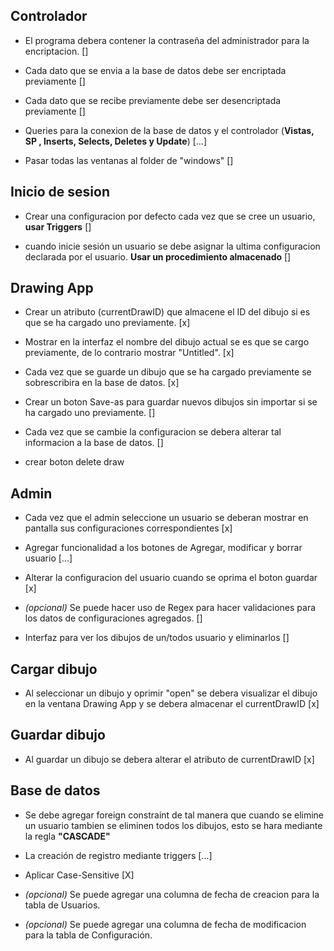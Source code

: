 ## Controlador 
- El programa debera contener la contraseña del administrador para la encriptacion. []

- Cada dato que se envia a la base de datos debe ser encriptada previamente []

- Cada dato que se recibe previamente debe ser desencriptada previamente []

- Queries para la conexion de la base de datos y el controlador (**Vistas, SP , Inserts, Selects, Deletes y Update**) [...]

- Pasar todas las ventanas al folder de "windows" []

## Inicio de sesion

- Crear una configuracion por defecto cada vez que se cree un usuario, **usar Triggers** []

- cuando inicie sesión un usuario se debe asignar la ultima configuracion declarada por el usuario. **Usar un procedimiento almacenado** []


## Drawing App

- Crear un atributo (currentDrawID) que almacene el ID del dibujo si es que se ha cargado uno previamente. [x]

- Mostrar en la interfaz el nombre del dibujo actual se es que se cargo previamente, de lo contrario mostrar "Untitled". [x]

- Cada vez que se guarde un dibujo que se ha cargado previamente se sobrescribira en la base de datos. [x]

- Crear un boton Save-as para guardar nuevos dibujos sin importar si se ha cargado uno previamente. []

- Cada vez que se cambie la configuracion se debera alterar tal informacion a la base de datos. []

- crear boton delete draw



## Admin

- Cada vez que el admin seleccione un usuario se deberan mostrar en pantalla sus configuraciones correspondientes [x]

- Agregar funcionalidad a los botones de Agregar, modificar y borrar usuario [...]

- Alterar la configuracion del usuario cuando se oprima el boton guardar [x]

- *(opcional)*  Se puede hacer uso de Regex para hacer validaciones para los datos de configuraciones agregados. []

- Interfaz para ver los dibujos de un/todos usuario y eliminarlos []

## Cargar dibujo

- Al seleccionar un dibujo y oprimir "open" se debera visualizar el dibujo en la ventana Drawing App y se debera almacenar el currentDrawID [x]


## Guardar dibujo

- Al guardar un dibujo se debera alterar el atributo de currentDrawID [x]


## Base de datos


- Se debe agregar foreign constraint de tal manera que cuando se elimine un usuario tambien se eliminen todos los dibujos, esto se hara mediante la regla **"CASCADE"**

- La creación de registro mediante triggers [...]

- Aplicar Case-Sensitive [X]

- *(opcional)* Se puede agregar una columna de fecha de creacion para la tabla de Usuarios. 

- *(opcional)* Se puede agregar una columna de fecha de modificacion para la tabla de Configuración.

